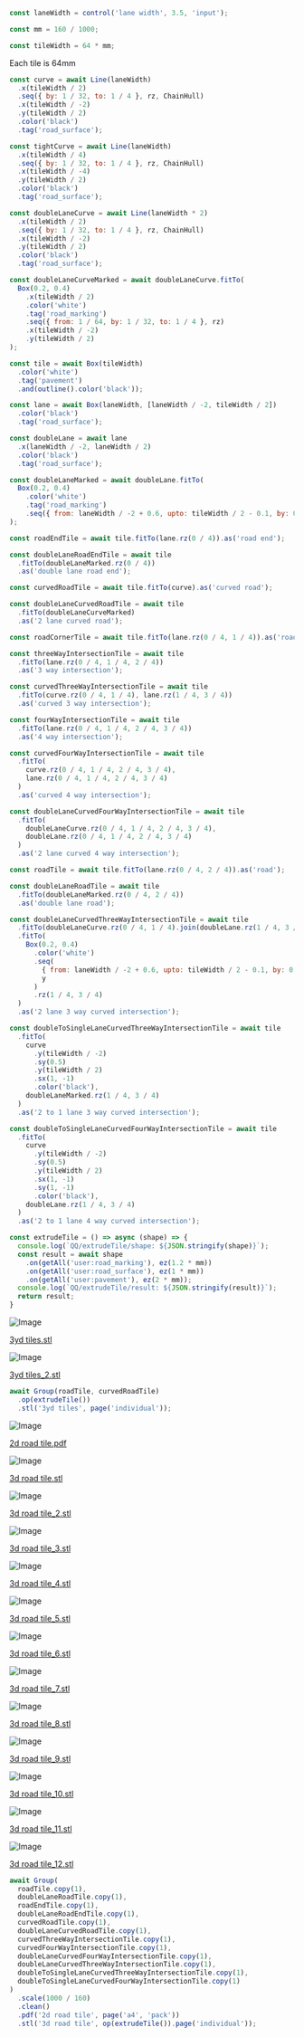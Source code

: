 ```JavaScript
const laneWidth = control('lane width', 3.5, 'input');
```

```JavaScript
const mm = 160 / 1000;
```

```JavaScript
const tileWidth = 64 * mm;
```

Each tile is 64mm

```JavaScript
const curve = await Line(laneWidth)
  .x(tileWidth / 2)
  .seq({ by: 1 / 32, to: 1 / 4 }, rz, ChainHull)
  .x(tileWidth / -2)
  .y(tileWidth / 2)
  .color('black')
  .tag('road_surface');
```

```JavaScript
const tightCurve = await Line(laneWidth)
  .x(tileWidth / 4)
  .seq({ by: 1 / 32, to: 1 / 4 }, rz, ChainHull)
  .x(tileWidth / -4)
  .y(tileWidth / 2)
  .color('black')
  .tag('road_surface');
```

```JavaScript
const doubleLaneCurve = await Line(laneWidth * 2)
  .x(tileWidth / 2)
  .seq({ by: 1 / 32, to: 1 / 4 }, rz, ChainHull)
  .x(tileWidth / -2)
  .y(tileWidth / 2)
  .color('black')
  .tag('road_surface');
```

```JavaScript
const doubleLaneCurveMarked = await doubleLaneCurve.fitTo(
  Box(0.2, 0.4)
    .x(tileWidth / 2)
    .color('white')
    .tag('road_marking')
    .seq({ from: 1 / 64, by: 1 / 32, to: 1 / 4 }, rz)
    .x(tileWidth / -2)
    .y(tileWidth / 2)
);
```

```JavaScript
const tile = await Box(tileWidth)
  .color('white')
  .tag('pavement')
  .and(outline().color('black'));
```

```JavaScript
const lane = await Box(laneWidth, [laneWidth / -2, tileWidth / 2])
  .color('black')
  .tag('road_surface');
```

```JavaScript
const doubleLane = await lane
  .x(laneWidth / -2, laneWidth / 2)
  .color('black')
  .tag('road_surface');
```

```JavaScript
const doubleLaneMarked = await doubleLane.fitTo(
  Box(0.2, 0.4)
    .color('white')
    .tag('road_marking')
    .seq({ from: laneWidth / -2 + 0.6, upto: tileWidth / 2 - 0.1, by: 0.8 }, y)
);
```

```JavaScript
const roadEndTile = await tile.fitTo(lane.rz(0 / 4)).as('road end');
```

```JavaScript
const doubleLaneRoadEndTile = await tile
  .fitTo(doubleLaneMarked.rz(0 / 4))
  .as('double lane road end');
```

```JavaScript
const curvedRoadTile = await tile.fitTo(curve).as('curved road');
```

```JavaScript
const doubleLaneCurvedRoadTile = await tile
  .fitTo(doubleLaneCurveMarked)
  .as('2 lane curved road');
```

```JavaScript
const roadCornerTile = await tile.fitTo(lane.rz(0 / 4, 1 / 4)).as('road corner');
```

```JavaScript
const threeWayIntersectionTile = await tile
  .fitTo(lane.rz(0 / 4, 1 / 4, 2 / 4))
  .as('3 way intersection');
```

```JavaScript
const curvedThreeWayIntersectionTile = await tile
  .fitTo(curve.rz(0 / 4, 1 / 4), lane.rz(1 / 4, 3 / 4))
  .as('curved 3 way intersection');
```

```JavaScript
const fourWayIntersectionTile = await tile
  .fitTo(lane.rz(0 / 4, 1 / 4, 2 / 4, 3 / 4))
  .as('4 way intersection');
```

```JavaScript
const curvedFourWayIntersectionTile = await tile
  .fitTo(
    curve.rz(0 / 4, 1 / 4, 2 / 4, 3 / 4),
    lane.rz(0 / 4, 1 / 4, 2 / 4, 3 / 4)
  )
  .as('curved 4 way intersection');
```

```JavaScript
const doubleLaneCurvedFourWayIntersectionTile = await tile
  .fitTo(
    doubleLaneCurve.rz(0 / 4, 1 / 4, 2 / 4, 3 / 4),
    doubleLane.rz(0 / 4, 1 / 4, 2 / 4, 3 / 4)
  )
  .as('2 lane curved 4 way intersection');
```

```JavaScript
const roadTile = await tile.fitTo(lane.rz(0 / 4, 2 / 4)).as('road');
```

```JavaScript
const doubleLaneRoadTile = await tile
  .fitTo(doubleLaneMarked.rz(0 / 4, 2 / 4))
  .as('double lane road');
```

```JavaScript
const doubleLaneCurvedThreeWayIntersectionTile = await tile
  .fitTo(doubleLaneCurve.rz(0 / 4, 1 / 4).join(doubleLane.rz(1 / 4, 3 / 4)))
  .fitTo(
    Box(0.2, 0.4)
      .color('white')
      .seq(
        { from: laneWidth / -2 + 0.6, upto: tileWidth / 2 - 0.1, by: 0.8 },
        y
      )
      .rz(1 / 4, 3 / 4)
  )
  .as('2 lane 3 way curved intersection');
```

```JavaScript
const doubleToSingleLaneCurvedThreeWayIntersectionTile = await tile
  .fitTo(
    curve
      .y(tileWidth / -2)
      .sy(0.5)
      .y(tileWidth / 2)
      .sx(1, -1)
      .color('black'),
    doubleLaneMarked.rz(1 / 4, 3 / 4)
  )
  .as('2 to 1 lane 3 way curved intersection');
```

```JavaScript
const doubleToSingleLaneCurvedFourWayIntersectionTile = await tile
  .fitTo(
    curve
      .y(tileWidth / -2)
      .sy(0.5)
      .y(tileWidth / 2)
      .sx(1, -1)
      .sy(1, -1)
      .color('black'),
    doubleLane.rz(1 / 4, 3 / 4)
  )
  .as('2 to 1 lane 4 way curved intersection');
```

```JavaScript
const extrudeTile = () => async (shape) => {
  console.log(`QQ/extrudeTile/shape: ${JSON.stringify(shape)}`);
  const result = await shape
    .on(getAll('user:road_marking'), ez(1.2 * mm))
    .on(getAll('user:road_surface'), ez(1 * mm))
    .on(getAll('user:pavement'), ez(2 * mm));
  console.log(`QQ/extrudeTile/result: ${JSON.stringify(result)}`);
  return result;
}
```

![Image](road.md.$2_3yd_tiles.png)

[3yd tiles.stl](road.3yd%20tiles.stl)

![Image](road.md.$2_3yd_tiles.png)

[3yd tiles_2.stl](road.3yd%20tiles_2.stl)

```JavaScript
await Group(roadTile, curvedRoadTile)
  .op(extrudeTile())
  .stl('3yd tiles', page('individual'));
```

![Image](road.md.$3_2d_road_tile.png)

[2d road tile.pdf](road.2d%20road%20tile.pdf)

![Image](road.md.$3_3d_road_tile.png)

[3d road tile.stl](road.3d%20road%20tile.stl)

![Image](road.md.$3_3d_road_tile.png)

[3d road tile_2.stl](road.3d%20road%20tile_2.stl)

![Image](road.md.$3_3d_road_tile.png)

[3d road tile_3.stl](road.3d%20road%20tile_3.stl)

![Image](road.md.$3_3d_road_tile.png)

[3d road tile_4.stl](road.3d%20road%20tile_4.stl)

![Image](road.md.$3_3d_road_tile.png)

[3d road tile_5.stl](road.3d%20road%20tile_5.stl)

![Image](road.md.$3_3d_road_tile.png)

[3d road tile_6.stl](road.3d%20road%20tile_6.stl)

![Image](road.md.$3_3d_road_tile.png)

[3d road tile_7.stl](road.3d%20road%20tile_7.stl)

![Image](road.md.$3_3d_road_tile.png)

[3d road tile_8.stl](road.3d%20road%20tile_8.stl)

![Image](road.md.$3_3d_road_tile.png)

[3d road tile_9.stl](road.3d%20road%20tile_9.stl)

![Image](road.md.$3_3d_road_tile.png)

[3d road tile_10.stl](road.3d%20road%20tile_10.stl)

![Image](road.md.$3_3d_road_tile.png)

[3d road tile_11.stl](road.3d%20road%20tile_11.stl)

![Image](road.md.$3_3d_road_tile.png)

[3d road tile_12.stl](road.3d%20road%20tile_12.stl)

```JavaScript
await Group(
  roadTile.copy(1),
  doubleLaneRoadTile.copy(1),
  roadEndTile.copy(1),
  doubleLaneRoadEndTile.copy(1),
  curvedRoadTile.copy(1),
  doubleLaneCurvedRoadTile.copy(1),
  curvedThreeWayIntersectionTile.copy(1),
  curvedFourWayIntersectionTile.copy(1),
  doubleLaneCurvedFourWayIntersectionTile.copy(1),
  doubleLaneCurvedThreeWayIntersectionTile.copy(1),
  doubleToSingleLaneCurvedThreeWayIntersectionTile.copy(1),
  doubleToSingleLaneCurvedFourWayIntersectionTile.copy(1)
)
  .scale(1000 / 160)
  .clean()
  .pdf('2d road tile', page('a4', 'pack'))
  .stl('3d road tile', op(extrudeTile()).page('individual'));
```
